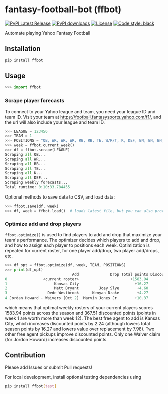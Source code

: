 # fantasy-football-bot (ffbot)

[![PyPI Latest Release](https://img.shields.io/pypi/v/ffbot.svg)](https://pypi.org/project/ffbot/)
[![PyPI downloads](https://pepy.tech/badge/ffbot)](https://pepy.tech/project/ffbot)
[![License](https://img.shields.io/github/license/amarvin/fantasy-football-bot)](https://github.com/amarvin/fantasy-football-bot/blob/main/LICENSE)
[![Code style: black](https://img.shields.io/badge/code%20style-black-000000.svg)](https://github.com/psf/black)

Automate playing Yahoo Fantasy Football

## Installation

```sh
pip install ffbot
```

## Usage

```python
>>> import ffbot
```

### Scrape player forecasts

To connect to your Yahoo league and team, you need your league ID and team ID.
Visit your team at https://football.fantasysports.yahoo.com/f1/, and the url will also include your league and team ID.

```python
>>> LEAGUE = 123456
>>> TEAM = 1
>>> POSITIONS = "QB, WR, WR, WR, RB, RB, TE, W/R/T, K, DEF, BN, BN, BN, BN, IR"
>>> week = ffbot.current_week()
>>> df = ffbot.scrape(LEAGUE)
Scraping all QB...
Scraping all WR...
Scraping all RB...
Scraping all TE...
Scraping all K...
Scraping all DEF...
Scraping weekly forecasts...
Total runtime: 0:10:33.784455
```

Optional methods to save data to CSV, and load data:

```python
>>> ffbot.save(df, week)
>>> df, week = ffbot.load()  # loads latest file, but you can also provide a filepath
```

### Optimize add and drop players

`ffbot.optimize()` is used to find players to add and drop that maximize your team's performance.
The optimizer decides which players to add and drop, and how to assign each player to positions each week.
Optimization is repeated for current roster, for one player add/drop, two player add/drops, etc.

```python
>>> df_opt = ffbot.optimize(df, week, TEAM, POSITIONS)
>>> print(df_opt)
                              Add              Drop Total points Discounted points     VOR
0                <current roster>                       +1583.94           +367.51 +226.73
1                     Kansas City                         +16.27             +2.24   -7.98
2                     Matt Bryant         Joey Slye        +4.60             +1.67   -3.63
3                  Dede Westbrook      Kenyan Drake        +4.27             +0.65   +2.75
4 Jordan Howard - Waivers (Oct 2)  Marvin Jones Jr.       +10.37            +17.23   -3.54
```

which means that optimal weekly rosters of your current players scores 1583.94 points
across the season and 367.51 discounted points (points in week 1 are worth more than week 12).
The best free agent to add is Kansas City, which increases discounted points by 2.24 (although lowers total season points by 16.27 and lowers value over replacement by 7.98).
Two other free agent pickups improve discounted points.
Only one Waiver claim (for Jordon Howard) increases discounted points.

## Contribution

Please add Issues or submit Pull requests!

For local development, install optional testing dependencies using

```sh
pip install ffbot[test]
```
